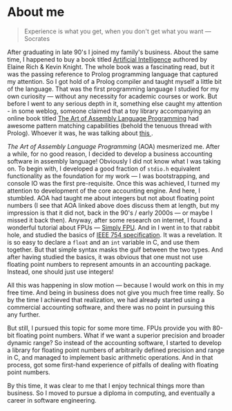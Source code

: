 # About me


> Experience is what you get, when you don't get what you want &mdash; Socrates

After graduating in late 90's I joined my family's business. About the same time, 
I happened to buy a book titled [Artificial Intelligence](https://www.amazon.in/dp/0070087709) 
authored by Elaine Rich & Kevin Knight. The whole book was a fascinating 
read, but it was the passing reference to Prolog programming language that captured my attention. 
So I got hold of a Prolog compiler and taught myself a little bit of the
language. That was the first programming language I studied for my own curiosity &mdash; 
without any necessity for academic courses or work. But before I went to any serious depth in it, something else 
caught my attention - in some weblog, someone claimed that a toy library
accompanying an online book titled [The Art of Assembly Language 
Programming](https://www.randallhyde.com/AssemblyLanguage/www.artofasm.com/index.html)
had awesome pattern matching capabilities (behold the tenuous thread with 
Prolog). Whoever it was, he was talking about [this
](https://www.randallhyde.com/AssemblyLanguage/www.artofasm.com/AoAExtra/Patterns.html).

_The Art of Assembly Language Programming_ (AOA) mesmerized me. After a while, 
for no good reason, I decided to develop a business accounting software 
in assembly language! Obviously I did not know what I was taking on. To 
begin with, I developed a good fraction of `stdio.h` equivalent 
functionality as the foundation for my work &mdash; I was bootstrapping, 
and console IO was the first pre-requisite. Once this was achieved, I 
turned my attention to development of the core accounting engine. And 
here, I stumbled. AOA had taught me about integers but not about floating 
point numbers (I see that AOA linked above does discuss them at length, 
but my impression is that it did not, back in the 90's / early 2000s &mdash; or maybe I missed 
it back then). Anyway, after some research on internet, I found a wonderful 
tutorial about FPUs &mdash; [Simply FPU](http://www.ray.masmcode.com/tutorial/).
And in I went in to that rabbit hole, and studied the basics of [IEEE 754 
specification](https://en.wikipedia.org/wiki/IEEE_754). It was a revelation.
It is so easy to declare a `float` and an `int` variable in C, and use 
them together. But that simple syntax masks the gulf between 
the two types. And after having studied the basics, it was obvious that one 
must not use floating point numbers to represent amounts in an accounting 
package. Instead, one should just use integers!

All this was happening in slow motion &mdash; because I would work on this
in my free time. And being in business does not give you much
free time really. So by the time I achieved that realization, we had already
started using a commercial accounting software, and there was no point in 
pursuing this any further.

But still, I pursued this topic for some more time. FPUs provide you with 80-bit
floating point numbers. What if we want a superior precision and broader dynamic range?
So instead of the accounting software, I started to develop a library for floating
point numbers of arbitrarily defined precision and range in C, and managed to implement basic 
arithmetic operations. And in that process, got some first-hand experience of 
pitfalls of dealing with floating point numbers.

By this time, it was clear to me that I enjoy technical things more than business. 
So I moved to pursue a diploma in computing, and eventually a career
in software engineering.


